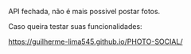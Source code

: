API fechada, não é mais possivel postar fotos.

Caso queira testar suas funcionalidades:

https://guilherme-lima545.github.io/PHOTO-SOCIAL/
